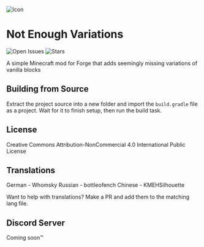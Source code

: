 ![Icon](https://media.discordapp.net/attachments/776166607448965133/952347536474128434/Not_Enough_Variants_Icon64x64.png)

# Not Enough Variations
![Open Issues](https://img.shields.io/github/issues/elephant1214/NotEnoughVariations)
![Stars](https://img.shields.io/github/stars/elephant1214/NotEnoughVariations)

A simple Minecraft mod for Forge that adds seemingly missing variations of vanilla blocks

## Building from Source
Extract the project source into a new folder and import the `build.gradle` file as a project. Wait for it to finish setup, then run the build task.

## License
Creative Commons Attribution-NonCommercial 4.0 International Public License

## Translations
German - Whomsky
Russian - bottleofench
Chinese - KMEHSilhouette

Want to help with translations? Make a PR and add them to the matching lang file.

## Discord Server
Coming soon:tm:
